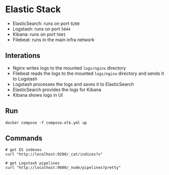 # Elastic Stack

- ElasticSearch: runs on port `9200`
- Logstash: runs on port `5044`
- Kibana: runs on port `5601`
- Filebeat: runs in the main infra network

## Interations

- Nginx writes logs to the mounted `logs/nginx` directory
- Filebeat reads the logs to the mounted `logs/nginx` directory and sends it to Logstash
- Logstash processes the logs and saves it to ElasticSearch
- ElasticSearch provides the logs for Kibana
- Kibana shows logs in UI

## Run

```
docker compose -f compose.elk.yml up
```

## Commands

```
# get ES indexes
curl "http://localhost:9200/_cat/indices?v"

# get Logstash pipelines
curl "http://localhost:9600/_node/pipelines?pretty"
```
